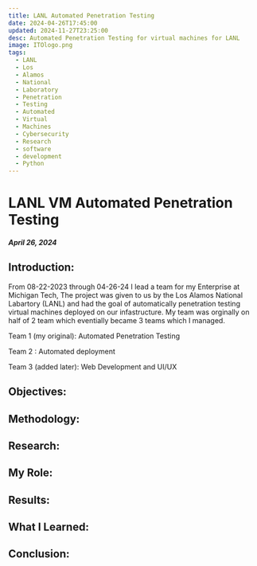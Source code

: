 ```yaml
---
title: LANL Automated Penetration Testing
date: 2024-04-26T17:45:00
updated: 2024-11-27T23:25:00
desc: Automated Penetration Testing for virtual machines for LANL
image: ITOlogo.png
tags:
  - LANL
  - Los
  - Alamos
  - National
  - Laboratory
  - Penetration
  - Testing
  - Automated
  - Virtual
  - Machines
  - Cybersecurity
  - Research
  - software
  - development
  - Python
---
```

#
# LANL VM Automated Penetration Testing
##### April 26, 2024

## Introduction:

From 08-22-2023 through 04-26-24 I lead a team for my Enterprise at Michigan Tech, The project was given to us by the Los Alamos National Labartory (LANL) and had the goal of automatically penetration testing virtual machines deployed on our infastructure. My team was orginally on half of 2 team which eventially became 3 teams which I managed. 

Team 1 (my original): Automated Penetration Testing 

Team 2 : Automated deployment

Team 3 (added later): Web Development and UI/UX

## Objectives:

## Methodology:

## Research:

## My Role:

## Results:

## What I Learned:

## Conclusion:
